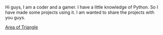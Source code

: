 Hi guys, I am a coder and a gamer. I have a little knowledge of Python. 
So I have made some projects using it. I am wanted to share the projects with you guys.



[Area of Triangle](https://github.com/groovymodeon/groovymodeon-github.io/blob/gh-pages/Area_of_Triangle_Calculator_by_given_Sides.py)


